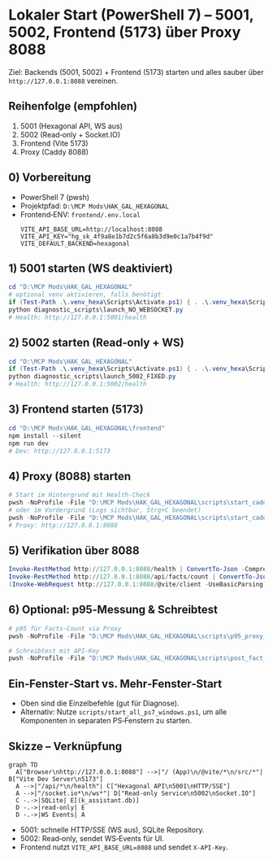 # Lokaler Start (PowerShell 7) – 5001, 5002, Frontend (5173) über Proxy 8088

Ziel: Backends (5001, 5002) + Frontend (5173) starten und alles sauber über `http://127.0.0.1:8088` vereinen.

## Reihenfolge (empfohlen)
1. 5001 (Hexagonal API, WS aus)
2. 5002 (Read‑only + Socket.IO)
3. Frontend (Vite 5173)
4. Proxy (Caddy 8088)

## 0) Vorbereitung
- PowerShell 7 (pwsh)
- Projektpfad: `D:\MCP Mods\HAK_GAL_HEXAGONAL`
- Frontend‑ENV: `frontend/.env.local`
  ```
  VITE_API_BASE_URL=http://localhost:8088
  VITE_API_KEY="hg_sk_4f9a8e1b7d2c5f6a8b3d9e0c1a7b4f9d"
  VITE_DEFAULT_BACKEND=hexagonal
  ```

## 1) 5001 starten (WS deaktiviert)
```powershell
cd "D:\MCP Mods\HAK_GAL_HEXAGONAL"
# optional venv aktivieren, falls benötigt
if (Test-Path .\.venv_hexa\Scripts\Activate.ps1) { . .\.venv_hexa\Scripts\Activate.ps1 }
python diagnostic_scripts\launch_NO_WEBSOCKET.py
# Health: http://127.0.0.1:5001/health
```

## 2) 5002 starten (Read‑only + WS)
```powershell
cd "D:\MCP Mods\HAK_GAL_HEXAGONAL"
if (Test-Path .\.venv_hexa\Scripts\Activate.ps1) { . .\.venv_hexa\Scripts\Activate.ps1 }
python diagnostic_scripts\launch_5002_FIXED.py
# Health: http://127.0.0.1:5002/health
```

## 3) Frontend starten (5173)
```powershell
cd "D:\MCP Mods\HAK_GAL_HEXAGONAL\frontend"
npm install --silent
npm run dev
# Dev: http://127.0.0.1:5173
```

## 4) Proxy (8088) starten
```powershell
# Start im Hintergrund mit Health‑Check
pwsh -NoProfile -File "D:\MCP Mods\HAK_GAL_HEXAGONAL\scripts\start_caddy.ps1"
# oder im Vordergrund (Logs sichtbar, Strg+C beendet)
pwsh -NoProfile -File "D:\MCP Mods\HAK_GAL_HEXAGONAL\scripts\start_caddy.ps1" -Foreground
# Proxy: http://127.0.0.1:8088
```

## 5) Verifikation über 8088
```powershell
Invoke-RestMethod http://127.0.0.1:8088/health | ConvertTo-Json -Compress
Invoke-RestMethod http://127.0.0.1:8088/api/facts/count | ConvertTo-Json -Compress
(Invoke-WebRequest http://127.0.0.1:8088/@vite/client -UseBasicParsing).StatusCode  # erwartet 200
```

## 6) Optional: p95‑Messung & Schreibtest
```powershell
# p95 für Facts‑Count via Proxy
pwsh -NoProfile -File "D:\MCP Mods\HAK_GAL_HEXAGONAL\scripts\p95_proxy_health.ps1" -Url 'http://127.0.0.1:8088/api/facts/count' -N 50 -DelayMs 30

# Schreibtest mit API‑Key
pwsh -NoProfile -File "D:\MCP Mods\HAK_GAL_HEXAGONAL\scripts\post_fact_verify.ps1"
```

## Ein‑Fenster‑Start vs. Mehr‑Fenster‑Start
- Oben sind die Einzelbefehle (gut für Diagnose).
- Alternativ: Nutze `scripts/start_all_ps7_windows.ps1`, um alle Komponenten in separaten PS‑Fenstern zu starten.

## Skizze – Verknüpfung
```mermaid
graph TD
  A["Browser\nhttp://127.0.0.1:8088"] -->|"/ (App)\n/@vite/*\n/src/*"| B["Vite Dev Server\n5173"]
  A -->|"/api/*\n/health"| C["Hexagonal API\n5001\nHTTP/SSE"]
  A -->|"/socket.io*\n/ws*"| D["Read-only Service\n5002\nSocket.IO"]
  C -.->|SQLite| E[(k_assistant.db)]
  D -.->|read-only| E
  D -.->|WS Events| A
```

- 5001: schnelle HTTP/SSE (WS aus), SQLite Repository.
- 5002: Read‑only, sendet WS‑Events für UI.
- Frontend nutzt `VITE_API_BASE_URL=8088` und sendet `X-API-Key`.

